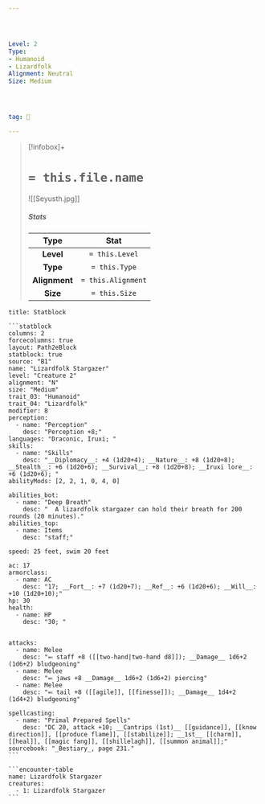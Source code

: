 ```yaml
---




Level: 2
Type:
- Humanoid
- Lizardfolk
Alignment: Neutral
Size: Medium




tag: 👹

---
```


> [!infobox]+
> #  `= this.file.name`
> ![[Seyusth.jpg]]
> ##### Stats
> Type | Stat |
> :---:|:---:|
> **Level** | `= this.Level` |
> **Type** | `= this.Type` |
> **Alignment** | `= this.Alignment` |
> **Size** | `= this.Size` |



````ad-info
title: Statblock

```statblock
columns: 2
forcecolumns: true
layout: Path2eBlock
statblock: true
source: "B1"
name: "Lizardfolk Stargazer"
level: "Creature 2"
alignment: "N"
size: "Medium"
trait_03: "Humanoid"
trait_04: "Lizardfolk"
modifier: 8
perception:
  - name: "Perception"
    desc: "Perception +8;"
languages: "Draconic, Iruxi; "
skills:
  - name: "Skills"
    desc: "__Diplomacy__: +4 (1d20+4); __Nature__: +8 (1d20+8); __Stealth__: +6 (1d20+6); __Survival__: +8 (1d20+8); __Iruxi lore__: +6 (1d20+6); "
abilityMods: [2, 2, 1, 0, 4, 0]

abilities_bot:
  - name: "Deep Breath"
    desc: "  A lizardfolk stargazer can hold their breath for 200 rounds (20 minutes)."
abilities_top:
  - name: Items
    desc: "staff;"

speed: 25 feet, swim 20 feet

ac: 17
armorclass:
  - name: AC
    desc: "17; __Fort__: +7 (1d20+7); __Ref__: +6 (1d20+6); __Will__: +10 (1d20+10);"
hp: 30
health:
  - name: HP
    desc: "30; "


attacks:
  - name: Melee
    desc: "⬻ staff +8 ([[two-hand|two-hand d8]]); __Damage__ 1d6+2 (1d6+2) bludgeoning"
  - name: Melee
    desc: "⬻ jaws +8 __Damage__ 1d6+2 (1d6+2) piercing"
  - name: Melee
    desc: "⬻ tail +8 ([[agile]], [[finesse]]); __Damage__ 1d4+2 (1d4+2) bludgeoning"

spellcasting:
  - name: "Primal Prepared Spells"
    desc: "DC 20, attack +10; __Cantrips (1st)__ [[guidance]], [[know direction]], [[produce flame]], [[stabilize]]; __1st__ [[charm]], [[heal]], [[magic fang]], [[shillelagh]], [[summon animal]];"
sourcebook: "_Bestiary_, page 231."
```

```encounter-table
name: Lizardfolk Stargazer
creatures:
  - 1: Lizardfolk Stargazer
```

````


